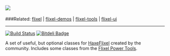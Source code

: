 ![](https://raw.github.com/HaxeFlixel/haxeflixel.com/master/src/files/images/flixel-logos/flixel-addons.png)
=============
###Related: [flixel](https://github.com/HaxeFlixel/flixel) | [flixel-demos](https://github.com/HaxeFlixel/flixel-demos) | [flixel-tools](https://github.com/HaxeFlixel/flixel-tools) | [flixel-ui](https://github.com/HaxeFlixel/flixel-ui)
______________________________________________________

[![Build Status](https://travis-ci.org/HaxeFlixel/flixel-addons.png)](https://travis-ci.org/HaxeFlixel/flixel-addons) [![Bitdeli Badge](https://d2weczhvl823v0.cloudfront.net/HaxeFlixel/flixel-addons/trend.png)](https://bitdeli.com/free "Bitdeli Badge")

A set of useful, but optional classes for [HaxeFlixel](https://github.com/HaxeFlixel/flixel) created by the community. Includes some classes from the [Flixel Power Tools](https://github.com/photonstorm/Flixel-Power-Tools).

